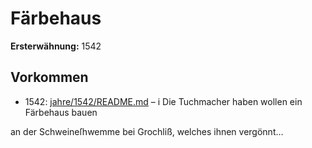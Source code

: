 # Färbehaus

**Ersterwähnung:** 1542

## Vorkommen
- 1542: [jahre/1542/README.md](../jahre/1542/README.md) – i Die Tuchmacher haben wollen ein Färbehaus bauen

an der Schweineſhwemme bei Grochliß, welches ihnen
vergönnt...
